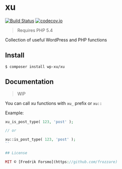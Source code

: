 # xu

[![Build Status](https://travis-ci.org/wp-xu/xu.svg?branch=master)](https://travis-ci.org/wp-xu/xu) [![codecov.io](http://codecov.io/github/wp-xu/xu/coverage.svg?branch=master)](http://codecov.io/github/wp-xu/xu?branch=master)

> Requires PHP 5.4

Collection of useful WordPress and PHP functions

## Install

```
$ composer install wp-xu/xu
```
## Documentation

> WIP

You can call xu functions with `xu_` prefix or `xu::`

Example:

```php
xu_is_post_type( 123, 'post' );

// or

xu::is_post_type( 123, 'post' );
``

## License

MIT © [Fredrik Forsmo](https://github.com/frozzare)
